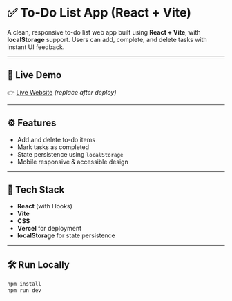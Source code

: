 # ✅ To-Do List App (React + Vite)

A clean, responsive to-do list web app built using **React + Vite**, with **localStorage** support. Users can add, complete, and delete tasks with instant UI feedback.

---

## 🔗 Live Demo

👉 [Live Website](https://your-vercel-url.vercel.app) *(replace after deploy)*

---

## ⚙️ Features

- Add and delete to-do items
- Mark tasks as completed
- State persistence using `localStorage`
- Mobile responsive & accessible design

---

## 🚀 Tech Stack

- **React** (with Hooks)
- **Vite**
- **CSS**
- **Vercel** for deployment
- **localStorage** for state persistence

---

## 🛠️ Run Locally

```bash
npm install
npm run dev
